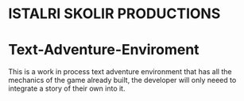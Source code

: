 # ISTALRI SKOLIR PRODUCTIONS

# Text-Adventure-Enviroment

This is a work in process text adventure environment that has all the mechanics of the game already built, the developer will only neeed to
integrate a story of their own into it.
